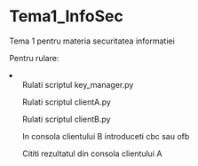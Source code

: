 # Tema1_InfoSec
Tema 1 pentru materia securitatea informatiei

Pentru rulare:
<li>
  <ol> Rulati scriptul key_manager.py</ol>
  <ol> Rulati scriptul clientA.py</ol>
  <ol> Rulati scriptul clientB.py</ol>
  <ol> In consola clientului B introduceti cbc sau ofb</ol>
  <ol> Cititi rezultatul din consola clientului A</ol>
</li>
